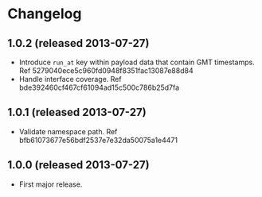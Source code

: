 Changelog
=========

## 1.0.2 (released 2013-07-27)

* Introduce `run_at` key within payload data that contain GMT timestamps. Ref 5279040ece5c960fd0948f8351fac13087e88d84
* Handle interface coverage. Ref bde392460cf467cf61094ad15c500c786b25d7fa

## 1.0.1 (released 2013-07-27)

* Validate namespace path. Ref bfb61073677e56bdf2537e7e32da50075a1e4471

## 1.0.0 (released 2013-07-27)

* First major release.